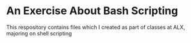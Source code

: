 # An Exercise About Bash Scripting
This respository contains files which I created as part of classes at ALX, majoring on shell scripting
